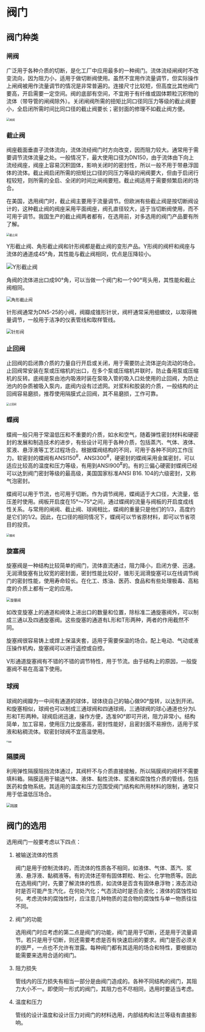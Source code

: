# 阀门

## 阀门种类

### 闸阀

广泛用于各种介质的切断，是化工厂中应用最多的一种阀门。流体流经闸阀时不改变流向，因为阻力小，适用于做切断阀使用。虽然不宜用作流量调节，但实际操作上闸阀被用作流量调节的情况是非常普遍的。连接尺寸比较短，但高度比其他阀门要高，开启需要一定空间。阀的底部有空间，不宜用于有纤维或固体颗粒沉积物的流体（带导管的闸阀除外）。关闭闸阀所需的扭矩比同口径同压力等级的截止阀要小，全启闭所需时间比同口径的截止阀要长；密封面的修理不如截止阀方便。

<img src="阀门图片\闸阀.jpg" alt="闸阀" style="zoom:50%;" />

### 截止阀

阀座截面垂直子流体流向，流体流经阀门时方向改变，因而阻力较大。通常用于需要调节流体流量之处。一般情况下，最大使用口径为DN150，由于流体由下向上流经阀座，阀座上容易沉积固体，影响关闭时的密封性，所以一般不用于带悬浮固体的流体。截止阀启闭所需的扭矩比口径的同压力等级的闸阀要大，但由于启闭行程较短，则所需的全启、全闭的时间比闸阀要短。截止阀适用于需要频繁启闭的场合。

在美国，选用阀门时，截止阀主要用于流量调节。但欧洲有些截止阀是按切断阀设计的，这种截止阀的阀座采用平面阀座，阀孔直径较大，适于当切断阀使用，而不可用于调节。我国生产的截止阀两者都有，在选用前，对多选用的阀门产品要有所了解。

<img src="阀门图片\截止阀.jpg" alt="截止阀" style="zoom:50%;" />

Y形截止阀、角形截止阀和针形阀都是截止阀的变形产品。Y形阀的阀杆和阀座与流体的通道成45°角，其性能与截止阀相同，优点是压降较小。

![Y形截止阀](C:\Users\Administrator\Desktop\阀门图片\Y形截止阀.jpg)

角阀的流体进出口成90°角，可以当做一个阀门和一个90°弯头用，其性能和截止阀相同。

<img src="阀门图片\角形截止阀.jpg" alt="角形截止阀" style="zoom:80%;" />

针形阀通常为DN5-25的小阀，阀瓣成锥形针状，阀杆通常采用细螺纹，以取得微量调节，一般用于洁净的仪表管线和取样管线。

<img src="阀门图片\针形阀.jpg" alt="针形阀" style="zoom:80%;" />

### 止回阀

止回阀的启闭靠介质的力量自行开启或关闭，用于需要防止流体逆向流动的场合。止回阀常安装在泵或压缩机的出口，在多个泵或压缩机并联时，防止备用泵或压缩机的反转。底阀是泵由池内吸液时装在泵吸入管的吸入口处使用的止回阀，为防止池内的杂质被吸入泵内，底阀内设有过滤网。对浆料和胶装的介质，一般结构的止回阀容易磨损，推荐使用隔膜式止回阀，其不易磨损，工作可靠。

<img src="阀门图片\止回阀.jpg" alt="止回阀" style="zoom:45%;" />

### 蝶阀

蝶阀一般只用于常温低压和不重要的介质，如水和空气，随着弹性密封材料和硬密封的发展和制造技术的进步，有些设计可用于各种介质，包括蒸汽、气体、液体、浆液、悬浮液等工艺过程场合。根据蝶阀结构的不同，可用于各种不同的工作压力。软密封的蝶阀有ANSI150<sup>#</sup>、ANSI300<sup>#</sup>，硬密封的蝶阀采用金属密封，可以适应比较高的温度和压力等级，有用到ANSI900<sup>#</sup>的。有的三偏心硬密封蝶阀已经可以达到阀门密封等级的最高级，美国国家标准ANSI B16. 104的六级密封，又称气泡密封。

蝶阀可以用于节流，也可用于切断。作为调节阀用，蝶阀适于大口径，大流量，低压差时使用。阀板开启度在15°～75°之间，通过蝶阀的流量与阀板的开启度成线性关系。与常用的闸阀、截止阀、球阀相比，蝶阀的重量只是他们的1/3，高度约是它们的1/2。因此，在口径的相同情况下，蝶阀可以节省原材料，即可以节省项目的投资。

<img src="阀门图片\蝶阀.jpg" alt="蝶阀" style="zoom: 50%;" />

### 旋塞阀

旋塞阀是一种结构比较简单的阀门，流体直流通过，阻力降小，启闭方便、迅速。无润滑旋塞有比较宽的密封面，密封性能比较好，锥形无润滑旋塞可以在线调节阀门的密封性能，使用寿命较长。在化工、炼油、医药、食品和有些处理极毒、高粘度的介质上都有一定的应用。

<img src="阀门图片\旋塞阀.jpg" alt="旋塞阀" style="zoom:65%;" />

如改变旋塞上的通道和阀体上进出口的数量和位置，除标准二通旋塞阀外，可以制成三通以及四通旋塞阀。这些旋塞的通道有L形和T形两种，两者的作用截然不同。

旋塞阀很容易铸上或焊上保温夹套，适用于需要保温的场合。配上电动、气动或液压操作机构，旋塞阀可以进行遥控或自控。

V形通道旋塞阀有不错的不错的调节特性，用于节流。由于结构上的原因，一般旋塞阀不易在高温下使用。

### 球阀

球阀的阀瓣为一中间有通道的球体，球体绕自己的轴心做90°旋转，以达到开闭。和旋塞相似，球阀也可以制成三通球阀和四通球阀，三通球阀的球心通道也分为L形和T形两种。球阀启闭迅速，操作方便，选准90°即可开闭，阻力非常小。结构简单，加工容易，使用压力比旋塞高，密封性能好，且密封面不易擦伤，适用于浆液和粘稠流体。软密封球阀不宜高温使用。

<img src="阀门图片\球阀.jpg" alt="球阀" style="zoom:30%;" />

### 隔膜阀

利用弹性隔膜阻挡流体通过，其阀杆不与介质直接接触，所以隔膜阀的阀杆不需要填料箱。隔膜适用于输送气体、液体、黏性流体、浆液和腐蚀性介质的管线，包括医药和食物系统。其适用的温度和压力范围受阀门结构和所用材料的限制，通常只用于低温低压场合。

<img src="阀门图片\隔膜阀.jpg" alt="隔膜" style="zoom: 67%;" />

## 阀门的选用

选用阀门一般要考虑以下四点：

1. 被输送流体的性质

   阀门是用于控制流体的，而流体的性质各不相同，如液体、气体、蒸汽、浆液、悬浮液、黏稠液等。有的流体还带有固体颗粒、粉尘、化学物质等。因此在选用阀门时，先要了解流体的性质，如流体是否含有固体悬浮物；液态流动时是否可能产生汽化，在何处汽化；气态流动时是否会液化；液体的腐蚀性如何。考虑流体的腐蚀性时，应注意几种物质的混合物的腐蚀性与单一物质往往不同。

2. 阀门的功能

   选用阀门时应考虑的第二点是阀门的功能，阀门是用于切断，还是用于流量调节。若只是用于切断，则还需要考虑是否有快速启闭的要求。阀门是否必须关的很严，一点也不允许有泄露。每种阀门都有其适用的场合和特性，要根据功能需要来选用合适的阀门。

3. 阻力损失

   管线内的压力损失有相当一部分是由阀门造成的。各种不同结构的阀门，其阻力大小不一。即使同一形式的阀门，其阻力也不尽相同，选用时要适当考虑。

4. 温度和压力

   管线的设计温度和设计压力对阀门的材料选用，内部结构和法兰等级有直接影响。